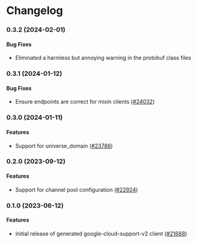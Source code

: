# Changelog

### 0.3.2 (2024-02-01)

#### Bug Fixes

* Eliminated a harmless but annoying warning in the protobuf class files 

### 0.3.1 (2024-01-12)

#### Bug Fixes

* Ensure endpoints are correct for mixin clients ([#24032](https://github.com/googleapis/google-cloud-ruby/issues/24032)) 

### 0.3.0 (2024-01-11)

#### Features

* Support for universe_domain ([#23786](https://github.com/googleapis/google-cloud-ruby/issues/23786)) 

### 0.2.0 (2023-09-12)

#### Features

* Support for channel pool configuration ([#22924](https://github.com/googleapis/google-cloud-ruby/issues/22924)) 

### 0.1.0 (2023-06-12)

#### Features

* Initial release of generated google-cloud-support-v2 client ([#21668](https://github.com/googleapis/google-cloud-ruby/issues/21668))
